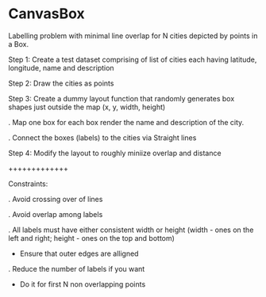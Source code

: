 # CanvasBox
Labelling problem with minimal line overlap for N cities depicted by points in a Box. 

Step 1: Create a test dataset comprising of list of cities each having latitude, longitude, name and description

Step 2: Draw the cities as points

Step 3: Create a dummy layout function that randomly generates box shapes just outside the map (x, y, width, height)

  . Map one box for each box render the name and description of the city.
  
  . Connect the boxes (labels) to the cities via Straight lines
  
Step 4: Modify the layout to roughly miniize overlap and distance


+++++++++++++

Constraints:

. Avoid crossing over of lines

. Avoid overlap among labels

. All labels must have either consistent width or height (width - ones on the left and right; height - ones on the top and bottom)

  - Ensure that outer edges are alligned

. Reduce the number of labels if you want

  - Do it for first N non overlapping points
